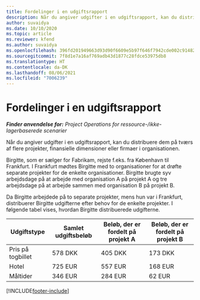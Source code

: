 ```yaml
---
title: Fordelinger i en udgiftsrapport
description: Når du angiver udgifter i en udgiftsrapport, kan du distribuere dem på tværs af flere projekter, juridiske enheder eller firmaer i organisationen.
author: suvaidya
ms.date: 10/10/2020
ms.topic: article
ms.reviewer: kfend
ms.author: suvaidya
ms.openlocfilehash: 396fd201949663d93d90f6609e5b97f646f7942cde002c91482fa7dc26c394ae
ms.sourcegitcommit: 7f8d1e7a16af769adb43d1877c28fdce53975db8
ms.translationtype: HT
ms.contentlocale: da-DK
ms.lasthandoff: 08/06/2021
ms.locfileid: "7006239"
---
```

# <a name="distributions-on-an-expense-report"></a>Fordelinger i en udgiftsrapport

_**Finder anvendelse for:** Project Operations for ressource-/ikke-lagerbaserede scenarier_

Når du angiver udgifter i en udgiftsrapport, kan du distribuere dem på tværs af flere projekter, finansielle dimensioner eller firmaer i organisationen.

Birgitte, som er sælger for Fabrikam, rejste f.eks. fra København til Frankfurt. I Frankfurt mødtes Birgitte med to organisationer for at drøfte separate projekter for de enkelte organisationer. Birgitte brugte syv arbejdsdage på at arbejde med organisation A på projekt A og tre arbejdsdage på at arbejde sammen med organisation B på projekt B.

Da Birgitte arbejdede på to separate projekter, mens hun var i Frankfurt, distribuerer Birgitte udgifterne efter behov for de enkelte projekter. I følgende tabel vises, hvordan Birgitte distribuerede udgifterne.

| Udgiftstype | Samlet udgiftsbeløb | Beløb, der er fordelt på projekt A | Beløb, der er fordelt på projekt B |
|--------------|----------------------|---------------------------------|---------------------------------|
| Pris på togbillet   | 578 DKK              | 405 DKK                         | 173 DKK                         |
| Hotel        | 725 EUR              | 557 EUR                         | 168 EUR                         |
| Måltider        | 346 EUR              | 284 EUR                         | 62 EUR                          |


[!INCLUDE[footer-include](../includes/footer-banner.md)]
